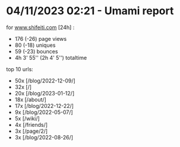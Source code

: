# 04/11/2023 02:21 - Umami report
for www.shifeiti.com [24h] :

 - 176 (-26) page views
 - 80 (-18) uniques
 - 59 (-23) bounces
 - 4h 3' 55'' (2h 4' 5'') totaltime


top 10 urls:
 - 50x [/blog/2022-12-09/]
 - 32x [/]
 - 20x [/blog/2023-01-12/]
 - 18x [/about/]
 - 17x [/blog/2022-12-22/]
 - 9x [/blog/2022-05-07/]
 - 5x [/wiki/]
 - 4x [/friends/]
 - 3x [/page/2/]
 - 3x [/blog/2022-08-26/]


